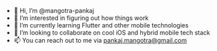 - 👋 Hi, I’m @mangotra-pankaj
- 👀 I’m interested in figuring out how things work
- 🌱 I’m currently learning Flutter and other mobile technologies
- 💞️ I’m looking to collaborate on cool iOS and hybrid mobile tech stack
- 📫 You can reach out to me  via pankaj.mangotra@gmail.com

<!---
mangotra-pankaj/mangotra-pankaj is a ✨ special ✨ repository because its `README.md` (this file) appears on your GitHub profile.
You can click the Preview link to take a look at your changes.
--->
